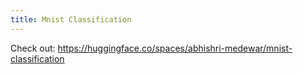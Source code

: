 ```yaml
---
title: Mnist Classification
---
```


Check out: https://huggingface.co/spaces/abhishri-medewar/mnist-classification
